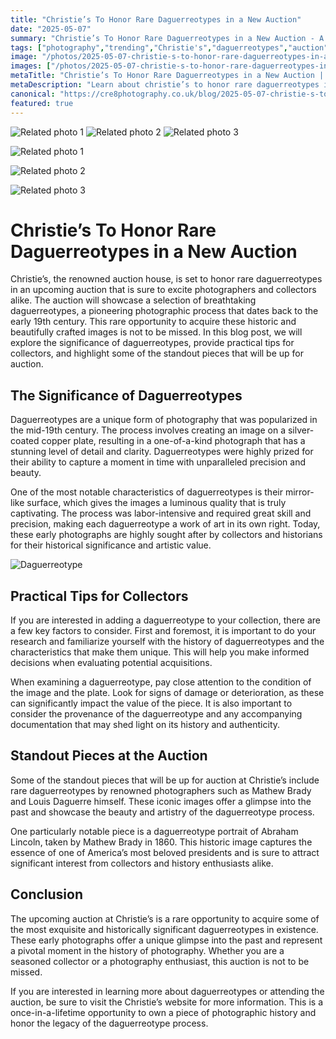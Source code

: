 ```yaml
---
title: "Christie’s To Honor Rare Daguerreotypes in a New Auction"
date: "2025-05-07"
summary: "Christie’s To Honor Rare Daguerreotypes in a New Auction - A trending topic in photography."
tags: ["photography","trending","Christie's","daguerreotypes","auction","collectors","historic","Mathew Brady","Louis Daguerre","Abraham Lincoln"]
image: "/photos/2025-05-07-christie-s-to-honor-rare-daguerreotypes-in-a-new-auction-1.jpg"
images: ["/photos/2025-05-07-christie-s-to-honor-rare-daguerreotypes-in-a-new-auction-1.jpg","/photos/2025-05-07-christie-s-to-honor-rare-daguerreotypes-in-a-new-auction-2.jpg","/photos/2025-05-07-christie-s-to-honor-rare-daguerreotypes-in-a-new-auction-3.jpg"]
metaTitle: "Christie’s To Honor Rare Daguerreotypes in a New Auction | cre8 Photography"
metaDescription: "Learn about christie’s to honor rare daguerreotypes in a new auction in photography with practical tips and insights."
canonical: "https://cre8photography.co.uk/blog/2025-05-07-christie-s-to-honor-rare-daguerreotypes-in-a-new-auction"
featured: true
---
```


<!-- Gallery as HTML -->

<div class="grid grid-cols-1 sm:grid-cols-2 md:grid-cols-3 gap-4">
  <img src="/photos/2025-05-07-christie-s-to-honor-rare-daguerreotypes-in-a-new-auction-1.jpg" alt="Related photo 1" class="w-full rounded-lg" />
<img src="/photos/2025-05-07-christie-s-to-honor-rare-daguerreotypes-in-a-new-auction-2.jpg" alt="Related photo 2" class="w-full rounded-lg" />
<img src="/photos/2025-05-07-christie-s-to-honor-rare-daguerreotypes-in-a-new-auction-3.jpg" alt="Related photo 3" class="w-full rounded-lg" />
</div>


<!-- Gallery as Markdown -->
![Related photo 1](/photos/2025-05-07-christie-s-to-honor-rare-daguerreotypes-in-a-new-auction-1.jpg)


![Related photo 2](/photos/2025-05-07-christie-s-to-honor-rare-daguerreotypes-in-a-new-auction-2.jpg)


![Related photo 3](/photos/2025-05-07-christie-s-to-honor-rare-daguerreotypes-in-a-new-auction-3.jpg)



# Christie’s To Honor Rare Daguerreotypes in a New Auction

Christie’s, the renowned auction house, is set to honor rare daguerreotypes in an upcoming auction that is sure to excite photographers and collectors alike. The auction will showcase a selection of breathtaking daguerreotypes, a pioneering photographic process that dates back to the early 19th century. This rare opportunity to acquire these historic and beautifully crafted images is not to be missed. In this blog post, we will explore the significance of daguerreotypes, provide practical tips for collectors, and highlight some of the standout pieces that will be up for auction.

## The Significance of Daguerreotypes

Daguerreotypes are a unique form of photography that was popularized in the mid-19th century. The process involves creating an image on a silver-coated copper plate, resulting in a one-of-a-kind photograph that has a stunning level of detail and clarity. Daguerreotypes were highly prized for their ability to capture a moment in time with unparalleled precision and beauty.

One of the most notable characteristics of daguerreotypes is their mirror-like surface, which gives the images a luminous quality that is truly captivating. The process was labor-intensive and required great skill and precision, making each daguerreotype a work of art in its own right. Today, these early photographs are highly sought after by collectors and historians for their historical significance and artistic value.

![Daguerreotype](/path/to/daguerreotype_image.jpg)

## Practical Tips for Collectors

If you are interested in adding a daguerreotype to your collection, there are a few key factors to consider. First and foremost, it is important to do your research and familiarize yourself with the history of daguerreotypes and the characteristics that make them unique. This will help you make informed decisions when evaluating potential acquisitions.

When examining a daguerreotype, pay close attention to the condition of the image and the plate. Look for signs of damage or deterioration, as these can significantly impact the value of the piece. It is also important to consider the provenance of the daguerreotype and any accompanying documentation that may shed light on its history and authenticity.

## Standout Pieces at the Auction

Some of the standout pieces that will be up for auction at Christie’s include rare daguerreotypes by renowned photographers such as Mathew Brady and Louis Daguerre himself. These iconic images offer a glimpse into the past and showcase the beauty and artistry of the daguerreotype process.

One particularly notable piece is a daguerreotype portrait of Abraham Lincoln, taken by Mathew Brady in 1860. This historic image captures the essence of one of America’s most beloved presidents and is sure to attract significant interest from collectors and history enthusiasts alike.

## Conclusion

The upcoming auction at Christie’s is a rare opportunity to acquire some of the most exquisite and historically significant daguerreotypes in existence. These early photographs offer a unique glimpse into the past and represent a pivotal moment in the history of photography. Whether you are a seasoned collector or a photography enthusiast, this auction is not to be missed.

If you are interested in learning more about daguerreotypes or attending the auction, be sure to visit the Christie’s website for more information. This is a once-in-a-lifetime opportunity to own a piece of photographic history and honor the legacy of the daguerreotype process.

